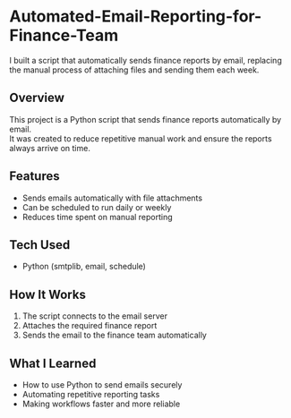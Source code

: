 # Automated-Email-Reporting-for-Finance-Team
I built a script that automatically sends finance reports by email, replacing the manual process of attaching files and sending them each week.

## Overview
This project is a Python script that sends finance reports automatically by email.  
It was created to reduce repetitive manual work and ensure the reports always arrive on time.

## Features
- Sends emails automatically with file attachments  
- Can be scheduled to run daily or weekly  
- Reduces time spent on manual reporting  

## Tech Used
- Python (smtplib, email, schedule)  

## How It Works
1. The script connects to the email server  
2. Attaches the required finance report  
3. Sends the email to the finance team automatically  

## What I Learned
- How to use Python to send emails securely  
- Automating repetitive reporting tasks  
- Making workflows faster and more reliable  
